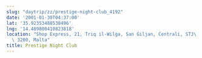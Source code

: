 ```yaml
---
slug: "daytrip/zz/prestige-night-club_4192"
date: '2001-01-30T04:37:00'
lat: '35.92353488538496'
lng: '14.489800410823818'
location: "Shop Express, 21, Triq il-Wilġa, San Ġiljan, Ċentrali, STJ\
  \ 3200, Malta"
title: Prestige Night Club
---
```



